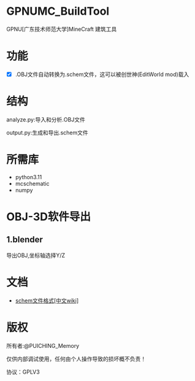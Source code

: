 # GPNUMC_BuildTool

GPNU[广东技术师范大学]MineCraft 建筑工具

# 功能

* [X] .OBJ文件自动转换为.schem文件，这可以被创世神(EditWorld mod)载入

# 结构

analyze.py:导入和分析.OBJ文件

output.py:生成和导出.schem文件

# 所需库

* python3.11
* mcschematic
* numpy

# OBJ-3D软件导出

## 1.blender

导出OBJ,坐标轴选择Y/Z

# 文档

* [schem文件格式[中文wiki]](https://minecraft.fandom.com/zh/wiki/Schematic%E6%96%87%E4%BB%B6%E6%A0%BC%E5%BC%8F "https://minecraft.fandom.com/zh/wiki/Schematic%E6%96%87%E4%BB%B6%E6%A0%BC%E5%BC%8F")

# 版权

所有者:@PUICHING_Memory

仅供内部调试使用，任何由个人操作导致的损坏概不负责！

协议：GPLV3
